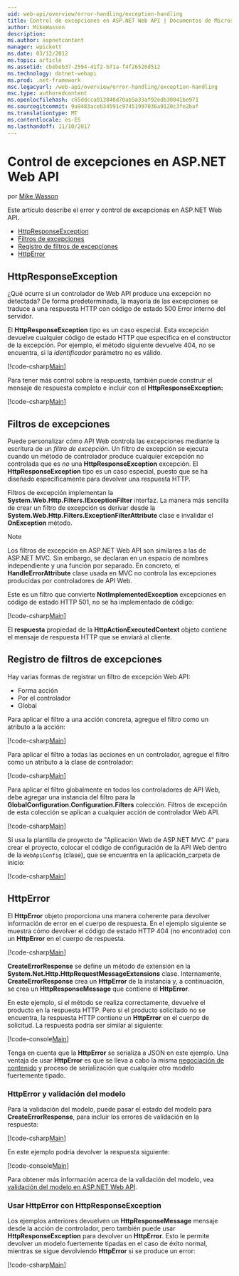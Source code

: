 ```yaml
---
uid: web-api/overview/error-handling/exception-handling
title: Control de excepciones en ASP.NET Web API | Documentos de Microsoft
author: MikeWasson
description: 
ms.author: aspnetcontent
manager: wpickett
ms.date: 03/12/2012
ms.topic: article
ms.assetid: cbebeb37-2594-41f2-b71a-f4f26520d512
ms.technology: dotnet-webapi
ms.prod: .net-framework
msc.legacyurl: /web-api/overview/error-handling/exception-handling
msc.type: authoredcontent
ms.openlocfilehash: c65ddcca012840d70ab5a33af92edb30041be971
ms.sourcegitcommit: 9a9483aceb34591c97451997036a9120c3fe2baf
ms.translationtype: MT
ms.contentlocale: es-ES
ms.lasthandoff: 11/10/2017
---
```

<a name="exception-handling-in-aspnet-web-api"></a>Control de excepciones en ASP.NET Web API
====================
por [Mike Wasson](https://github.com/MikeWasson)

Este artículo describe el error y control de excepciones en ASP.NET Web API.

- [HttpResponseException](#httpresponserexception)
- [Filtros de excepciones](#exception_filters)
- [Registro de filtros de excepciones](#registering_exception_filters)
- [HttpError](#httperror)

<a id="httpresponserexception"></a>
## <a name="httpresponseexception"></a>HttpResponseException

¿Qué ocurre si un controlador de Web API produce una excepción no detectada? De forma predeterminada, la mayoría de las excepciones se traduce a una respuesta HTTP con código de estado 500 Error interno del servidor.

El **HttpResponseException** tipo es un caso especial. Esta excepción devuelve cualquier código de estado HTTP que especifica en el constructor de la excepción. Por ejemplo, el método siguiente devuelve 404, no se encuentra, si la *identificador* parámetro no es válido.

[!code-csharp[Main](exception-handling/samples/sample1.cs)]

Para tener más control sobre la respuesta, también puede construir el mensaje de respuesta completo e incluir con el **HttpResponseException:** 

[!code-csharp[Main](exception-handling/samples/sample2.cs)]

<a id="exception_filters"></a>
## <a name="exception-filters"></a>Filtros de excepciones

Puede personalizar cómo API Web controla las excepciones mediante la escritura de un *filtro de excepción*. Un filtro de excepción se ejecuta cuando un método de controlador produce cualquier excepción no controlada que es *no* una **HttpResponseException** excepción. El **HttpResponseException** tipo es un caso especial, puesto que se ha diseñado específicamente para devolver una respuesta HTTP.

Filtros de excepción implementan la **System.Web.Http.Filters.IExceptionFilter** interfaz. La manera más sencilla de crear un filtro de excepción es derivar desde la **System.Web.Http.Filters.ExceptionFilterAttribute** clase e invalidar el **OnException** método.

> [!NOTE]
> Los filtros de excepción en ASP.NET Web API son similares a las de ASP.NET MVC. Sin embargo, se declaran en un espacio de nombres independiente y una función por separado. En concreto, el **HandleErrorAttribute** clase usada en MVC no controla las excepciones producidas por controladores de API Web.


Este es un filtro que convierte **NotImplementedException** excepciones en código de estado HTTP 501, no se ha implementado de código:

[!code-csharp[Main](exception-handling/samples/sample3.cs)]

El **respuesta** propiedad de la **HttpActionExecutedContext** objeto contiene el mensaje de respuesta HTTP que se enviará al cliente.

<a id="registering_exception_filters"></a>
## <a name="registering-exception-filters"></a>Registro de filtros de excepciones

Hay varias formas de registrar un filtro de excepción Web API:

- Forma acción
- Por el controlador
- Global

Para aplicar el filtro a una acción concreta, agregue el filtro como un atributo a la acción:

[!code-csharp[Main](exception-handling/samples/sample4.cs)]

Para aplicar el filtro a todas las acciones en un controlador, agregue el filtro como un atributo a la clase de controlador:

[!code-csharp[Main](exception-handling/samples/sample5.cs)]

Para aplicar el filtro globalmente en todos los controladores de API Web, debe agregar una instancia del filtro para la **GlobalConfiguration.Configuration.Filters** colección. Filtros de excepción de esta colección se aplican a cualquier acción de controlador Web API.

[!code-csharp[Main](exception-handling/samples/sample6.cs)]

Si usa la plantilla de proyecto de "Aplicación Web de ASP.NET MVC 4" para crear el proyecto, colocar el código de configuración de la API Web dentro de la `WebApiConfig` (clase), que se encuentra en la aplicación\_carpeta de inicio:

[!code-csharp[Main](exception-handling/samples/sample7.cs?highlight=5)]

<a id="httperror"></a>
## <a name="httperror"></a>HttpError

El **HttpError** objeto proporciona una manera coherente para devolver información de error en el cuerpo de respuesta. En el ejemplo siguiente se muestra cómo devolver el código de estado HTTP 404 (no encontrado) con un **HttpError** en el cuerpo de respuesta.

[!code-csharp[Main](exception-handling/samples/sample8.cs)]

**CreateErrorResponse** se define un método de extensión en la **System.Net.Http.HttpRequestMessageExtensions** clase. Internamente, **CreateErrorResponse** crea un **HttpError** de la instancia y, a continuación, se crea un **HttpResponseMessage** que contiene el **HttpError**.

En este ejemplo, si el método se realiza correctamente, devuelve el producto en la respuesta HTTP. Pero si el producto solicitado no se encuentra, la respuesta HTTP contiene un **HttpError** en el cuerpo de solicitud. La respuesta podría ser similar al siguiente:

[!code-console[Main](exception-handling/samples/sample9.cmd)]

Tenga en cuenta que la **HttpError** se serializa a JSON en este ejemplo. Una ventaja de usar **HttpError** es que se lleva a cabo la misma [negociación de contenido](../formats-and-model-binding/content-negotiation.md) y proceso de serialización que cualquier otro modelo fuertemente tipado.

### <a name="httperror-and-model-validation"></a>HttpError y validación del modelo

Para la validación del modelo, puede pasar el estado del modelo para **CreateErrorResponse**, para incluir los errores de validación en la respuesta:

[!code-csharp[Main](exception-handling/samples/sample10.cs)]

En este ejemplo podría devolver la respuesta siguiente:

[!code-console[Main](exception-handling/samples/sample11.cmd)]

Para obtener más información acerca de la validación del modelo, vea [validación del modelo en ASP.NET Web API](../formats-and-model-binding/model-validation-in-aspnet-web-api.md).

### <a name="using-httperror-with-httpresponseexception"></a>Usar HttpError con HttpResponseException

Los ejemplos anteriores devuelven un **HttpResponseMessage** mensaje desde la acción de controlador, pero también puede usar **HttpResponseException** para devolver un **HttpError**. Esto le permite devolver un modelo fuertemente tipadas en el caso de éxito normal, mientras se sigue devolviendo **HttpError** si se produce un error:

[!code-csharp[Main](exception-handling/samples/sample12.cs)]
